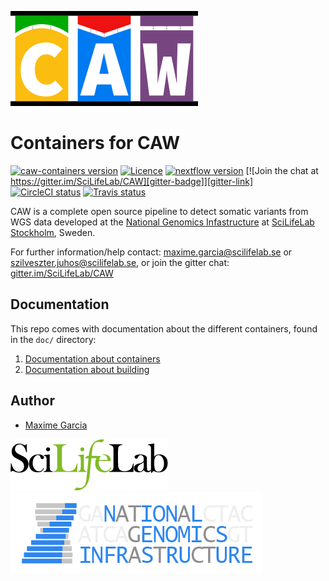 [![](doc/images/CAW-logo.png "CAW")](https://github.com/SciLifeLab/CAW)

# Containers for CAW

[![caw-containers version][version-badge]][version-link] [![Licence][licence-badge]][licence-link] [![nextflow version][nextflow-badge]][nextflow-link] [![Join the chat at https://gitter.im/SciLifeLab/CAW][gitter-badge]][gitter-link] [![CircleCI status][circleci-badge]][circleci-link] [![Travis status][travis-badge]][travis-link]

CAW is a complete open source pipeline to detect somatic variants from WGS data developed at the [National Genomics Infastructure][ngi-link] at [SciLifeLab Stockholm][scilifelab-stockholm-link], Sweden.

For further information/help contact: maxime.garcia@scilifelab.se or szilveszter.juhos@scilifelab.se, or join the gitter chat: [gitter.im/SciLifeLab/CAW][gitter-link]

## Documentation

This repo comes with documentation about the different containers, found in the `doc/` directory:

1. [Documentation about containers](doc/CONTAINERS.md)
2. [Documentation about building](doc/BUILD.md)

## Author

- [Maxime Garcia](https://github.com/MaxUlysse)

[![](doc/images/SciLifeLab_logo.png "SciLifeLab")](http://www.scilifelab.se/) [![](doc/images/NGI-final-small.png "NGI")][ngi-link]

[circleci-badge]: https://circleci.com/gh/MaxUlysse/CAW-containers.svg?style=shield
[circleci-link]: https://circleci.com/gh/MaxUlysse/CAW-containers
[gitter-badge]: https://badges.gitter.im/SciLifeLab/CAW.svg
[gitter-link]: https://gitter.im/SciLifeLab/CAW
[licence-badge]: https://img.shields.io/github/license/MaxUlysse/CAW-containers.svg
[licence-link]: https://github.com/MaxUlysse/CAW-containers/blob/master/LICENSE
[nextflow-badge]: https://img.shields.io/badge/nextflow-%E2%89%A50.22.2-brightgreen.svg
[nextflow-link]: https://www.nextflow.io/
[ngi-link]: https://ngisweden.scilifelab.se/
[scilifelab-stockholm-link]: https://www.scilifelab.se/platforms/ngi/
[travis-badge]: https://api.travis-ci.org/MaxUlysse/CAW-containers.svg
[travis-link]: https://travis-ci.org/MaxUlysse/CAW-containers
[version-badge]: https://img.shields.io/github/release/MaxUlysse/CAW-containers.svg
[version-link]: https://github.com/MaxUlysse/CAW-containers/releases/latest
